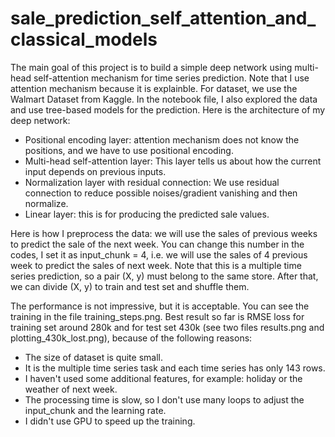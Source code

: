 # sale_prediction_self_attention_and_classical_models

The main goal of this project is to build a simple deep network using multi-head self-attention mechanism for time series prediction. Note that I use attention mechanism because it is explainble. For dataset, we use the Walmart Dataset from Kaggle. In the notebook file, I also explored the data and use tree-based models for the prediction. Here is the architecture of my deep network:

- Positional encoding layer: attention mechanism does not know the positions, and we have to use positional encoding.
- Multi-head self-attention layer: This layer tells us about how the current input depends on previous inputs.
- Normalization layer with residual connection: We use residual connection to reduce possible noises/gradient vanishing and then normalize.
- Linear layer: this is for producing the predicted sale values.

Here is how I preprocess the data: we will use the sales of previous weeks to predict the sale of the next week. You can change this number in the codes, I set it as input_chunk = 4, i.e. we will use the sales of 4 previous week to predict the sales of next week. Note that this is a multiple time series prediction, so a pair (X, y) must belong to the same store. After that, we can divide (X, y) to train and test set and shuffle them.

The performance is not impressive, but it is acceptable. You can see the training in the file training_steps.png. Best result so far is RMSE loss for training set around 280k and for test set 430k (see two files results.png and plotting_430k_lost.png), because of the following reasons:

- The size of dataset is quite small.
- It is the multiple time series task and each time series has only 143 rows.
- I haven't used some additional features, for example: holiday or the weather of next week.
- The processing time is slow, so I don't use many loops to adjust the input_chunk and the learning rate.
- I didn't use GPU to speed up the training.